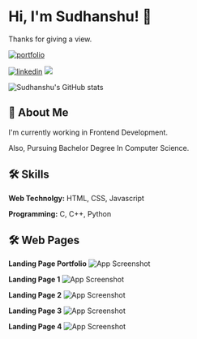 # Hi, I'm Sudhanshu! 👋


Thanks for giving a view.

[![portfolio](https://img.shields.io/badge/my_portfolio-000?style=for-the-badge&logo=ko-fi&logoColor=white)](https://tosudh.github.io/)

[![linkedin](https://img.shields.io/badge/linkedin-0A66C2?style=for-the-badge&logo=linkedin&logoColor=white)](https://www.linkedin.com/in/ersudhanshu/)
![](https://github-readme-stats.vercel.app/api/top-langs/?username=tosudh&show_icons=true&theme=radical)

![Sudhanshu's GitHub stats](https://github-readme-stats.vercel.app/api?username=tosudh&show_icons=true&theme=radical)

  
## 🚀 About Me
I'm currently working in Frontend Development.

Also, Pursuing Bachelor Degree In Computer Science.

  
## 🛠 Skills
**Web Technolgy:** HTML, CSS, Javascript

**Programming:** C, C++, Python


  
## 🛠 Web Pages

**Landing Page Portfolio** 
![App Screenshot](https://raw.githubusercontent.com/tosudh/static-data/master/project-snap/fashion-store/1.png)

**Landing Page 1** 
![App Screenshot](https://raw.githubusercontent.com/tosudh/static-data/master/project-snap/grammer-corrector/1.png)

  
**Landing Page 2** 
![App Screenshot](https://raw.githubusercontent.com/tosudh/static-data/master/project-snap/intershala-ui-clone/1.png)

  **Landing Page 3** 
![App Screenshot](https://raw.githubusercontent.com/tosudh/static-data/master/project-snap/landing-page-max-cx/full.png)

  **Landing Page 4** 
![App Screenshot](https://raw.githubusercontent.com/tosudh/static-data/master/project-snap/swiggi-ui-clone/1.png)
